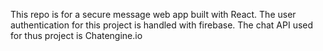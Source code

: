 This repo is for a secure message web app built with React. The user authentication for this project is handled with firebase. The chat API used for thus project is Chatengine.io
